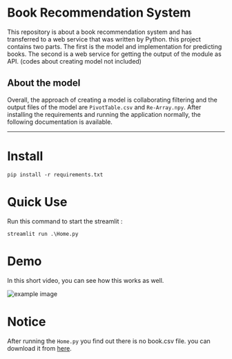 # Book Recommendation System
This repository is about a book recommendation system and has transferred to a web service that was written by Python. 
this project contains two parts. The first is the model and implementation for predicting books. The second is a web service for getting the output of the module as API. (codes about creating model not included)     

## About the model
Overall, the approach of creating a model is collaborating filtering and the output files of the model are `PivotTable.csv` and `Re-Array.npy`.
After installing the requirements and running the application normally, the following documentation is available.

---

# Install

```
pip install -r requirements.txt

```


# Quick Use

Run this command to start the streamlit :

```shell
streamlit run .\Home.py
```

# Demo

In this short video, you can see how this works as well.

![example image]()

# Notice

After running the `Home.py` you find out there is no book.csv file. you can download it from [here]().
